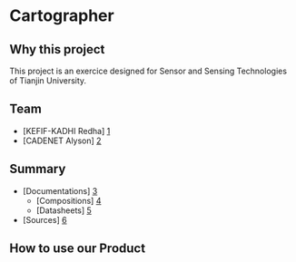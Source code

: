 # Cartographer

## Why this project

This project is an exercice designed for Sensor and Sensing Technologies of Tianjin University.

## Team

* [KEFIF-KADHI Redha] [1]
* [CADENET Alyson] [2]

## Summary

* [Documentations] [3]
  * [Compositions] [4]
  * [Datasheets] [5]
* [Sources] [6]

## How to use our Product

[1]: https://github.com/InsidiousLeaf
[2]: https://github.com/elfenger
[3]: /
[4]: /
[5]: /
[6]: /
